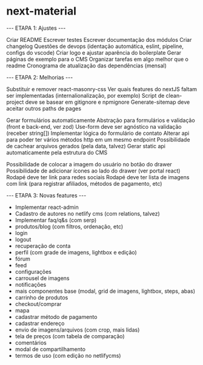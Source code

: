 # next-material

--- ETAPA 1: Ajustes ---

Criar README
Escrever testes
Escrever documentação dos módulos
Criar changelog
Questões de devops (identação automática, eslint, pipeline, configs do vscode)
Criar logo e ajustar aparência do boilerplate
Gerar páginas de exemplo para o CMS
Organizar tarefas em algo melhor que o readme
Cronograma de atualização das dependências (mensal)

--- ETAPA 2: Melhorias ---

Substituir e remover react-masonry-css
Ver quais features do nextJS faltam ser implementadas (internalionalização, por exemplo)
Script de clean-project deve se basear em gitignore e npmignore
Generate-sitemap deve aceitar outros paths de pages

Gerar formulários automaticamente
Abstração para formulários e validação (front e back-end, ver zod)
Use-form deve ser agnóstico na validação (receber string[])
Implementar lógica do formulário de contato
Alterar api para poder ter vários métodos http em um mesmo endpoint
Possibilidade de cachear arquivos gerados (pela data, talvez)
Gerar static api automaticamente pela estrutura do CMS

Possibilidade de colocar a imagem do usuário no botão do drawer
Possibilidade de adicionar ícones ao lado do drawer (ver portal react)
Rodapé deve ter link para redes sociais
Rodapé deve ter lista de imagens com link (para registrar afiliados, métodos de pagamento, etc)

--- ETAPA 3: Novas features ---

- Implementar react-admin
- Cadastro de autores no netlify cms (com relations, talvez)
- Implementar faq/q&s (com serp)
- produtos/blog (com filtros, ordenação, etc)
- login
- logout
- recuperação de conta
- perfil (com grade de imagens, lightbox e edição)
- fórum
- feed
- configurações
- carrousel de imagens
- notificações
- mais componentes base (modal, grid de imagens, lightbox, steps, abas)
- carrinho de produtos
- checkout/comprar
- mapa
- cadastrar método de pagamento
- cadastrar endereço
- envio de imagens/arquivos (com crop, mais lidas)
- tela de preços (com tabela de comparação)
- comentários
- modal de compartilhamento
- termos de uso (com edição no netlifycms)
